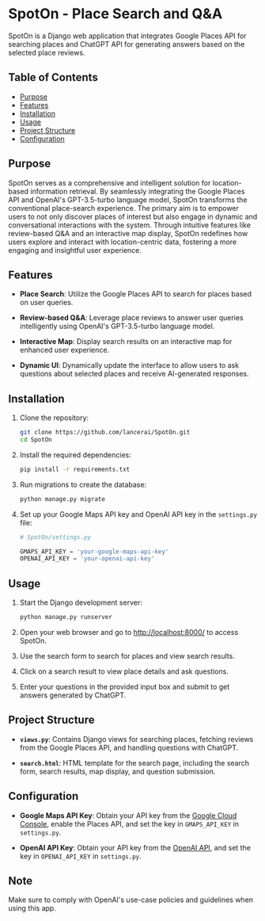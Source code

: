 # SpotOn - Place Search and Q&A

SpotOn is a Django web application that integrates Google Places API for searching places and ChatGPT API for generating answers based on the selected place reviews.

## Table of Contents

- [Purpose](#purpose)
- [Features](#features)
- [Installation](#installation)
- [Usage](#usage)
- [Project Structure](#project-structure)
- [Configuration](#configuration)

## Purpose

SpotOn serves as a comprehensive and intelligent solution for location-based information retrieval. By seamlessly integrating the Google Places API and OpenAI's GPT-3.5-turbo language model, SpotOn transforms the conventional place-search experience. The primary aim is to empower users to not only discover places of interest but also engage in dynamic and conversational interactions with the system. Through intuitive features like review-based Q&A and an interactive map display, SpotOn redefines how users explore and interact with location-centric data, fostering a more engaging and insightful user experience.

## Features

- **Place Search**: Utilize the Google Places API to search for places based on user queries.

- **Review-based Q&A**: Leverage place reviews to answer user queries intelligently using OpenAI's GPT-3.5-turbo language model.

- **Interactive Map**: Display search results on an interactive map for enhanced user experience.

- **Dynamic UI**: Dynamically update the interface to allow users to ask questions about selected places and receive AI-generated responses.

## Installation

1. Clone the repository:

    ```bash
    git clone https://github.com/lancerai/SpotOn.git
    cd SpotOn
    ```

2. Install the required dependencies:

    ```bash
    pip install -r requirements.txt
    ```

3. Run migrations to create the database:

    ```bash
    python manage.py migrate
    ```

4. Set up your Google Maps API key and OpenAI API key in the `settings.py` file:

    ```python
    # SpotOn/settings.py

    GMAPS_API_KEY = 'your-google-maps-api-key'
    OPENAI_API_KEY = 'your-openai-api-key'
    ```

## Usage

1. Start the Django development server:

    ```bash
    python manage.py runserver
    ```

2. Open your web browser and go to [http://localhost:8000/](http://localhost:8000/) to access SpotOn.

3. Use the search form to search for places and view search results.

4. Click on a search result to view place details and ask questions.

5. Enter your questions in the provided input box and submit to get answers generated by ChatGPT.

## Project Structure

- **`views.py`**: Contains Django views for searching places, fetching reviews from the Google Places API, and handling questions with ChatGPT.

- **`search.html`**: HTML template for the search page, including the search form, search results, map display, and question submission.

## Configuration

- **Google Maps API Key**: Obtain your API key from the [Google Cloud Console](https://console.cloud.google.com/), enable the Places API, and set the key in `GMAPS_API_KEY` in `settings.py`.

- **OpenAI API Key**: Obtain your API key from the [OpenAI API](https://beta.openai.com/signup/), and set the key in `OPENAI_API_KEY` in `settings.py`.

## Note

Make sure to comply with OpenAI's use-case policies and guidelines when using this app.
